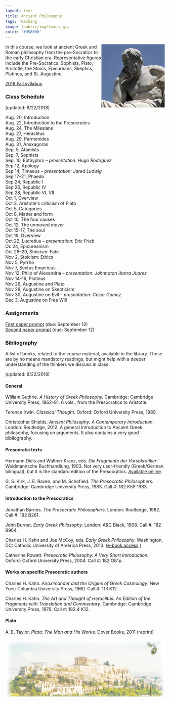```yaml
---
layout: text
title: Ancient Philosophy
tags: Teaching
image: /public/img/teach.jpg
color: '#d58000'
---
```


<img class="img-single" align="right" src="/public/img/greek.jpg" width="200">

In this course, we look at ancient Greek and Roman philosophy from the pre-Socratics to the early Christian era. Representative figures include the Pre-Socratics, Sophists, Plato, Aristotle, the Stoics, Epicureans, Skeptics, Plotinus, and St. Augustine.


<a href="http://zitavtoth.com/2_teaching/Ancient2018.pdf">2018 Fall syllabus</a>



### Class Schedule
(updated: 8/22/2018)

Aug. 20, Introduction
<br> Aug. 22, Introduction to the Presocratics
<br> Aug. 24, The Milesians
<br> Aug. 27, Heraclitus
<br> Aug. 29, Parmenides
<br> Aug. 31, Anaxagoras
<br> Sep. 5, Atomists
<br> Sep. 7, Sophists
<br> Sep. 10, Euthyphro – *presentation: Hugo Rodriguez*
<br> Sep 12, Apology
<br> Sep 14, Timaeus – *presentation: Jared Ludwig*
<br> Sep 17–21, Phaedo
<br> Sep 24, Republic I
<br> Sep 26, Republic IV
<br> Sep 28, Republic VI, VII
<br> Oct 1, Overview
<br> Oct 3, Aristotle's criticism of Plato
<br> Oct 5, Categories
<br> Oct 8, Matter and form
<br> Oct 10, The four causes
<br> Oct 12, The unmoved mover
<br> Oct 15–17, The soul
<br> Oct 19, Overview
<br> Oct 22, Lucretius – *presentation: Eric Frieb*
<br> Oc 24, Epicureanism
<br> Oct 26–29, Stoicism: Fate
<br> Nov 2, Stoicism: Ethics
<br> Nov 5, Pyrrho
<br> Nov 7, Sextus Empiricus
<br> Nov 12, Philo of Alexandria – *presentation: Johnnatan Ibarra Juarez*
<br> Nov 14–19, Plotinus
<br> Nov 29, Augustine and Plato
<br> Nov 28, Augustine on Skepticism
<br> Nov 30, Augustine on Evil – *presentation: Cesar Gomez*
<br> Dec 3, Augustine on Free Will


### Assignments

<a href="http://zitavtoth.com/2_teaching/Ancient_1stpaper.pdf">First paper prompt</a> (due: September 12)</br>
<a href="http://zitavtoth.com/2_teaching/Ancient_2ndpaper.pdf">Second paper prompt</a> (due: September 12)


### Bibliography
A list of books, related to the course material, available in the library. These are by no means mandatory readings, but might help with a deeper understanding of the thinkers we discuss in class.

(updated: 8/22/2018)

#### General

William Guthrie. _A History of Greek Philosophy._ Cambridge: Cambridge University Press, 1962–81. 6 vols., from the Presocratics to Aristotle.

Terence Irwin. _Classical Thought._ Oxford: Oxford University Press, 1989.

Christopher Shields. *Ancient Philosophy: A Contemporary Introduction.* London: Routledge, 2012. A general introduction to Ancient Greek philosophy, focusing on arguments. It also contains a very good bibliography.

#### Presocratic texts

Hermann Diels and Walther Kranz, eds. _Die Fragmente der Vorsokratiker_. Weidmannsche Buchhandlung, 1903. Not very user-friendly (Greek/German bilingual), but it is the standard edition of the Presocratics. <a href="https://archive.org/details/diefragmenteder00krangoog" target="_blank">Available online</a>.

G. S. Kirk, J. E. Raven, and M. Schofield. *The Presocratic Philosophers*. Cambridge: Cambridge University Press, 1983. Call #: 182 K59 1983.

#### Introduction to the Presocratics

Jonathan Barnes. *The Presocratic Philosophers*. London: Routledge, 1982. Call #: 182 B261.

John Burnet. *Early Greek Philosophy.* London: A&C Black, 1908. Call #: 182 B964.

Charles H. Kahn and Joe McCoy, eds. _Early Greek Philosophy_. Washington, DC: Catholic University of America Press, 2013. (<a href="https://kc-towers.searchmobius.org:443/record=b2708436~S16" target="_blank">e-book access</a>.)

Catherine Rowett. *Presocratic Philosophy: A Very Short Introduction.* Oxford: Oxford University Press, 2004. Call #: 182 O81p.


#### Works on specific Presocratic authors

Charles H. Kahn. _Anaximander and the Origins of Greek Cosmology_. New York: Columbia University Press, 1960. Call #: 113 K12.

Charles H. Kahn. _The Art and Thought of Heraclitus: An Edition of the Fragments with Translation and Commentary_. Cambridge: Cambridge University Press, 1979. Call #: 182.4 K12.

#### Plato

A. E. Taylor, _Plato: The Man and His Works._ Dover Books, 2011 (reprint)


<img class="img-single" align="left" src="/public/img/greece.jpg" width="600">
